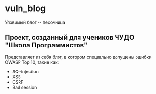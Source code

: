 # vuln_blog
Уязвимый блог -- песочница
## Проект, созданный для учеников ЧУДО "Школа Программистов"
Представляет из себя блог, в котором специально допущены ошибки OWASP Top 10, такие как:
* SQl-injection
* XSS 
* CSRF
* Bad session
